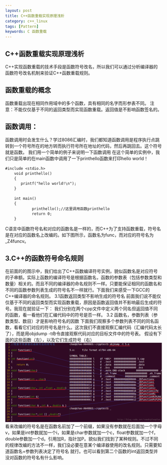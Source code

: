 ```yaml
---
layout: post
title: C++函数重载实现原理浅析
category: c++_linux
tags: [Pattern]
keywords: C 函数重载
---
```


## C++函数重载实现原理浅析
C++实现函数重载的技术手段是函数符号改名，所以我们可以通过分析编译器的函数符号改名机制来验证C++函数重载规则。

## 函数重载的概念
函数重载出现在相同作用域中的多个函数，具有相同的名字而形参表不同。
注意：不能仅仅基于不同的返回类型而实现函数重载。返回值是不影响函数签名的。

## 函数调用：
函数调用时会发生什么？学过8086汇编时，我们都知道函数调用是程序执行点跳转到一个符号所在的地方转而执行符号所在地址的代码，然后再跳回去。这个符号就是函数。
我们用一个简单的例子来说明一下函数调用
在这个简单的实例中，我们只是简单的在main函数中调用了一下printhello函数来打印hello world！
```
#include <stdio.h>  
    void printhello()  
    {
       printf("hello world!\n");  
    }  
      
    int main()  
    {  
            printhello();//这里调用函数printhello  
            return 0;  
    } 
```
C语言中函数符号名和对应的函数名是一样的，而C++为了支持函数重载，符号名是在对应的函数名上改编的。如下图所示，函数名为func，而对应的符号名为_Z4funcv。

## 3.C++的函数符号命名规则
在前面的的图示中，我们给出了C++函数编译符号实例，貌似函数名是对应符号的子串额。实际上函数的编译符号是根据函数名，函数的参数表（包括参数类型和数量）相关的。而且不同的编译器的命名规则不一样。只要能保证相同的函数名和不同的函数参数列表生成的符号名不一样就行。下面我们来感受一下GCC的C++编译器的命名规则。
3.1函数返回类型不影响生成的符号名
前面我们说不能仅仅基于不同的返回类型而实现函数重载，原因是函数返回值并不影响最后生成的符号。我现在就验证一下：
我们分别在两个cpp文件中定义两个同名但返回值不同的函数，看一看他们在汇编代码中的符号是否一样。
3.2 函数名，参数列表（参数类型、数目）才是影响符号名的因数
下面我们观察多个参数列表不同的同名函数，看看它们对应的符号名是什么。这次我们不直接观察汇编代码（汇编代码太长了），而是用objdump -t命令直接观察代码对应的目标文件中的符号表。
假设有下面的这些函数（左），以及它们生成符号（右）
![图](\images_zc\upload\c-function-coverloading.png)
看来改编的符号名是在函数名前加了一个前缀，如果没有参数就在后面加一个字母v，如果是int参数就加一个i，如果是char参数就加一个c，float参数就加一个f，double参数加一个d。引用加R，指针加P。貌似我们找到了某种规则。不过不同的规律改编的方法不一样，我们没必要在意某个编译器使用的改名规则。只需要知道函数名+参数列表决定了符号名 就行。也可以看到第二个函数的int返回类型并没对函数的符号名有什么影响。
